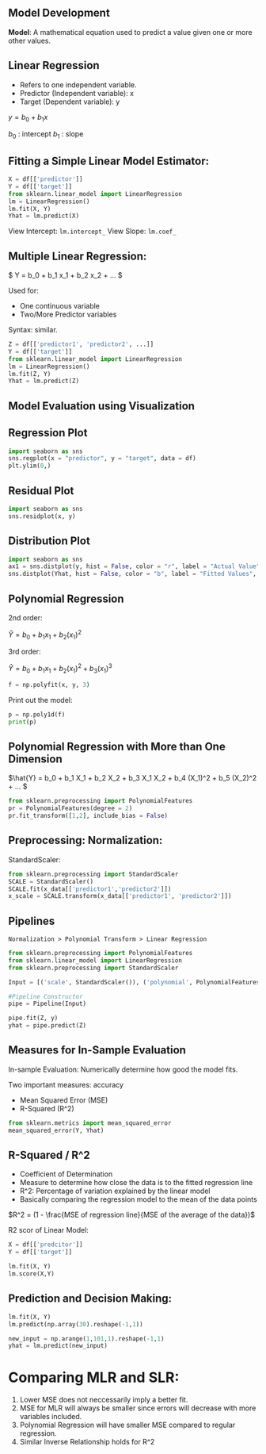 ## Model Development

**Model**: A mathematical equation used to predict a value given one or more other values.

## Linear Regression

- Refers to one independent variable. 
- Predictor (Independent variable): x
- Target (Dependent variable): y

$y = b_0 + b_1 x$

$b_0$ : intercept
$b_1$ : slope

## Fitting a Simple Linear Model Estimator:

```python
X = df[['predictor']]
Y = df[['target']]
from sklearn.linear_model import LinearRegression
lm = LinearRegression()
lm.fit(X, Y)
Yhat = lm.predict(X)
```

View Intercept: ```lm.intercept_```
View Slope: ```lm.coef_```

## Multiple Linear Regression:

$ Y = b_0 + b_1 x_1 + b_2 x_2 + ... $

Used for: 
- One continuous variable
- Two/More Predictor variables

Syntax: similar.

```python
Z = df[['predictor1', 'predictor2', ...]]
Y = df[['target']]
from sklearn.linear_model import LinearRegression
lm = LinearRegression()
lm.fit(Z, Y)
Yhat = lm.predict(Z)
```

## Model Evaluation using Visualization

## Regression Plot

```python
import seaborn as sns
sns.regplot(x = "predictor", y = "target", data = df)
plt.ylim(0,)
```

## Residual Plot

```python
import seaborn as sns
sns.residplot(x, y)
```

## Distribution Plot

```python
import seaborn as sns
ax1 = sns.distplot(y, hist = False, color = "r", label = "Actual Value")
sns.distplot(Yhat, hist = False, color = "b", label = "Fitted Values", ax = ax1)
```

## Polynomial Regression

2nd order: 

$\hat{Y} = b_0 + b_1 x_1 + b_2 (x_1)^2$

3rd order: 

$\hat{Y} = b_0 + b_1 x_1 + b_2 (x_1)^2 + b_3 (x_1)^3$

```python
f = np.polyfit(x, y, 3)
```

Print out the model: 

```python
p = np.poly1d(f)
print(p)
```

## Polynomial Regression with More than One Dimension

$\hat{Y} = b_0 + b_1 X_1 + b_2 X_2 + b_3 X_1 X_2 + b_4 (X_1)^2 + b_5 (X_2)^2 + ... $

```python
from sklearn.preprocessing import PolynomialFeatures
pr = PolynomialFeatures(degree = 2)
pr.fit_transform([1,2], include_bias = False)
```

## Preprocessing: Normalization:

StandardScaler:

```python
from sklearn.preprocessing import StandardScaler
SCALE = StandardScaler()
SCALE.fit(x_data[['predictor1','predictor2']])
x_scale = SCALE.transform(x_data[['predictor1', 'predictor2']])
```

## Pipelines

```
Normalization > Polynomial Transform > Linear Regression
```

```python
from sklearn.preprocessing import PolynomialFeatures
from sklearn.linear_model import LinearRegression
from sklearn.preprocessing import StandardScaler

Input = [('scale', StandardScaler()), ('polynomial', PolynomialFeatures(degree = 2)), ('mode', LinearRegression())]

#Pipeline Constructor
pipe = Pipeline(Input)

pipe.fit(Z, y)
yhat = pipe.predict(Z)
```

## Measures for In-Sample Evaluation

In-sample Evaluation: Numerically determine how good the model fits.

Two important measures: accuracy
- Mean Squared Error (MSE)
- R-Squared (R^2)

```python
from sklearn.metrics import mean_squared_error
mean_squared_error(Y, Yhat)
```

## R-Squared / R^2

- Coefficient of Determination
- Measure to determine how close the data is to the fitted regression line
- R^2: Percentage of variation explained by the linear model
- Basically comparing the regression model to the mean of the data points

$R^2 = (1 - \frac{MSE of regression line}{MSE of the average of the data})$

R2 scor of Linear Model:

```python
X = df[['predcitor']]
Y = df[['target']]

lm.fit(X, Y)
lm.score(X,Y)
```

## Prediction and Decision Making:

```python
lm.fit(X, Y)
lm.predict(np.array(30).reshape(-1,1))
```

```python
new_input = np.arange(1,101,1).reshape(-1,1)
yhat = lm.predict(new_input)
```

# Comparing MLR and SLR:

1. Lower MSE does not neccessarily imply a better fit.
2. MSE for MLR will always be smaller since errors will decrease with more variables included.
3. Polynomial Regression will have smaller MSE compared to regular regression.
4. Similar Inverse Relationship holds for R^2
